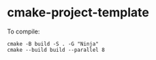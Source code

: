 # cmake-project-template

To compile:

```
cmake -B build -S . -G "Ninja"
cmake --build build --parallel 8
```
